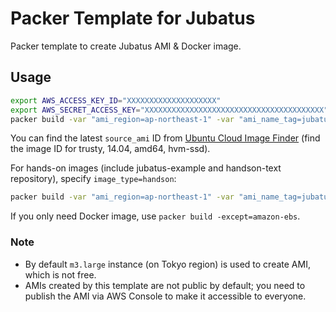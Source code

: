 # Packer Template for Jubatus

Packer template to create Jubatus AMI & Docker image.

## Usage

```sh
export AWS_ACCESS_KEY_ID="XXXXXXXXXXXXXXXXXXXX"
export AWS_SECRET_ACCESS_KEY="XXXXXXXXXXXXXXXXXXXXXXXXXXXXXXXXXXXXXXXX"
packer build -var "ami_region=ap-northeast-1" -var "ami_name_tag=jubatus-1.0.0" -var "source_ami=ami-c88325a9" template.json
```

You can find the latest `source_ami` ID from [Ubuntu Cloud Image Finder](https://cloud-images.ubuntu.com/locator/) (find the image ID for trusty, 14.04, amd64, hvm-ssd).

For hands-on images (include jubatus-example and handson-text repository), specify `image_type=handson`:

```sh
packer build -var "ami_region=ap-northeast-1" -var "ami_name_tag=jubatus-1.0.0" -var "source_ami=ami-c88325a9" -var "image_type=handson" template.json
```

If you only need Docker image, use ``packer build -except=amazon-ebs``.

### Note

* By default `m3.large` instance (on Tokyo region) is used to create AMI, which is not free.
* AMIs created by this template are not public by default; you need to publish the AMI via AWS Console to make it accessible to everyone.
